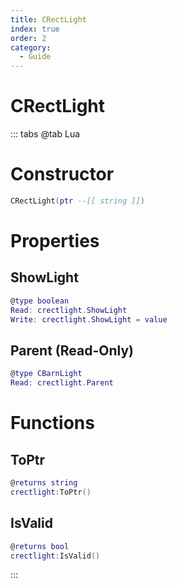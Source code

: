 ```yaml
---
title: CRectLight
index: true
order: 2
category:
  - Guide
---
```


# CRectLight

::: tabs
@tab Lua
# Constructor
```lua
CRectLight(ptr --[[ string ]])
```
# Properties
## ShowLight 
```lua
@type boolean
Read: crectlight.ShowLight
Write: crectlight.ShowLight = value
```
## Parent (Read-Only)
```lua
@type CBarnLight
Read: crectlight.Parent
```
# Functions
## ToPtr
```lua
@returns string
crectlight:ToPtr()
```
## IsValid
```lua
@returns bool
crectlight:IsValid()
```

:::